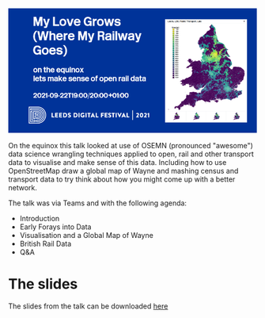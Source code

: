 ![DigiLeeds2021 Talk Graphic](LeedsDigi.png?raw=true)

On the equinox this talk looked at use of OSEMN (pronounced "awesome") data science wrangling techniques applied to open, rail and other transport data to visualise and make sense of this data. Including how to use OpenStreetMap draw a global map of Wayne and mashing census and transport data to try think about how you might come up with a better network.

The talk was via Teams and with the following agenda:

* Introduction
* Early Forays into Data
* Visualisation and a Global Map of Wayne
* British Rail Data
* Q&A

# The slides

The slides from the talk can be downloaded [here](My-Love-Grows-fin.pdf)
